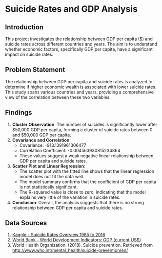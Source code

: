 # Suicide Rates and GDP Analysis

## Introduction
This project investigates the relationship between GDP per capita ($) and suicide rates across different countries and years. The aim is to understand whether economic factors, specifically GDP per capita, have a significant impact on suicide rates.

## Problem Statement
The relationship between GDP per capita and suicide rates is analyzed to determine if higher economic wealth is associated with lower suicide rates. This study spans various countries and years, providing a comprehensive view of the correlation between these two variables.

## Findings
1. **Cluster Observation**: The number of suicides is significantly lower after $50,000 GDP per capita, forming a cluster of suicide rates between 0 and $50,000 GDP per capita.
2. **Covariance and Correlation**: 
   - Covariance: -918.1391961306477
   - Correlation Coefficient: -0.004563930815234864
   - These values suggest a weak negative linear relationship between GDP per capita and suicide rates.
3. **Scatter Plot and Linear Regression**: 
   - The scatter plot with the fitted line shows that the linear regression model does not fit the data well.
   - The model summary confirms that the coefficient of GDP per capita is not statistically significant.
   - The R-squared value is close to zero, indicating that the model explains very little of the variation in suicide rates.
4. **Conclusion**: Overall, the analysis suggests that there is no strong relationship between GDP per capita and suicide rates.

## Data Sources
1. [Kaggle - Suicide Rates Overview 1985 to 2016](https://www.kaggle.com/datasets/russellyates88/suicide-rates-overview-1985-to-2016)
2. [World Bank - World Development Indicators: GDP (current US$)](http://databank.worldbank.org/data/source/world-development-indicators#)
3. World Health Organization. (2018). Suicide prevention. Retrieved from http://www.who.int/mental_health/suicide-prevention/en/

